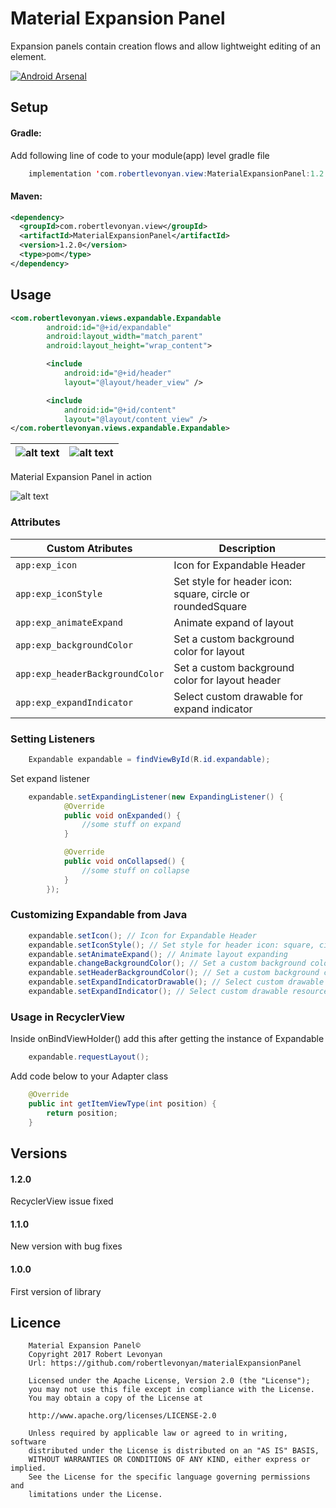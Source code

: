 # Material Expansion Panel

Expansion panels contain creation flows and allow lightweight editing of an element.

[![Android Arsenal](https://img.shields.io/badge/Android%20Arsenal-Material%20Expansion%20Panel-yellowgreen.svg?style=flat-square)](https://android-arsenal.com/details/1/6433)

## Setup

#### Gradle:

Add following line of code to your module(app) level gradle file

```java
    implementation 'com.robertlevonyan.view:MaterialExpansionPanel:1.2.0'
```

#### Maven:

```xml
<dependency>
  <groupId>com.robertlevonyan.view</groupId>
  <artifactId>MaterialExpansionPanel</artifactId>
  <version>1.2.0</version>
  <type>pom</type>
</dependency>
```

## Usage

```xml
<com.robertlevonyan.views.expandable.Expandable
        android:id="@+id/expandable"
        android:layout_width="match_parent"
        android:layout_height="wrap_content">

        <include
            android:id="@+id/header"
            layout="@layout/header_view" />

        <include
            android:id="@+id/content"
            layout="@layout/content_view" />
</com.robertlevonyan.views.expandable.Expandable>
```

|![alt text](https://github.com/robertlevonyan/materialExpansionPanel/blob/master/Images/collapsed.jpg)|![alt text](https://github.com/robertlevonyan/materialExpansionPanel/blob/master/Images/expanded.jpg)|
|----------------------------------------------------------------------------------------------|-----------|

Material Expansion Panel in action

![alt text](https://github.com/robertlevonyan/materialExpansionPanel/blob/master/Images/process.gif)

### Attributes

|Custom Atributes                |Description                                               |
|--------------------------------|----------------------------------------------------------|
|`app:exp_icon`                  |Icon for Expandable Header                                |
|`app:exp_iconStyle`             |Set style for header icon: square, circle or roundedSquare|
|`app:exp_animateExpand`         |Animate expand of layout                                  |
|`app:exp_backgroundColor`       |Set a custom background color for layout                  |
|`app:exp_headerBackgroundColor` |Set a custom background color for layout header           |
|`app:exp_expandIndicator`       |Select custom drawable for expand indicator               |

### Setting Listeners

```java
    Expandable expandable = findViewById(R.id.expandable);
```

Set expand listener
```java
    expandable.setExpandingListener(new ExpandingListener() {
            @Override
            public void onExpanded() {
                //some stuff on expand
            }

            @Override
            public void onCollapsed() {
                //some stuff on collapse
            }
        });
```

### Customizing Expandable from Java

```java
    expandable.setIcon(); // Icon for Expandable Header
    expandable.setIconStyle(); // Set style for header icon: square, circle or roundedSquare
    expandable.setAnimateExpand(); // Animate layout expanding
    expandable.changeBackgroundColor(); // Set a custom background color for layout
    expandable.setHeaderBackgroundColor(); // Set a custom background color for layout header
    expandable.setExpandIndicatorDrawable(); // Select custom drawable for expand indicator
    expandable.setExpandIndicator(); // Select custom drawable resource for expand indicator
```

### Usage in RecyclerView

Inside onBindViewHolder() add this after getting the instance of Expandable
```java
    expandable.requestLayout();
```

Add code below to your Adapter class
```java
    @Override
    public int getItemViewType(int position) {
        return position;
    }
```

## Versions

#### 1.2.0

RecyclerView issue fixed

#### 1.1.0

New version with bug fixes

#### 1.0.0

First version of library

## Licence

```
    Material Expansion Panel©
    Copyright 2017 Robert Levonyan
    Url: https://github.com/robertlevonyan/materialExpansionPanel

    Licensed under the Apache License, Version 2.0 (the "License");
    you may not use this file except in compliance with the License.
    You may obtain a copy of the License at

    http://www.apache.org/licenses/LICENSE-2.0

    Unless required by applicable law or agreed to in writing, software
    distributed under the License is distributed on an "AS IS" BASIS,
    WITHOUT WARRANTIES OR CONDITIONS OF ANY KIND, either express or implied.
    See the License for the specific language governing permissions and
    limitations under the License.
```
